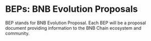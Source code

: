 # BEPs: BNB Evolution Proposals

BEP stands for BNB Evolution Proposal. Each BEP will be a proposal document providing information to the BNB Chain ecosystem and community.
